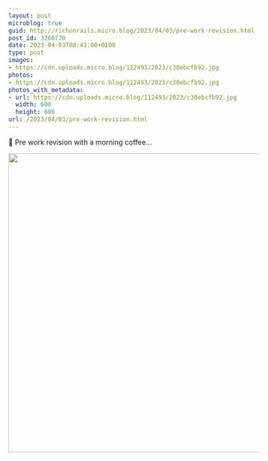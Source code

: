 ```yaml
---
layout: post
microblog: true
guid: http://richonrails.micro.blog/2023/04/03/pre-work-revision.html
post_id: 3260770
date: 2023-04-03T08:43:00+0100
type: post
images:
- https://cdn.uploads.micro.blog/112493/2023/c30ebcfb92.jpg
photos:
- https://cdn.uploads.micro.blog/112493/2023/c30ebcfb92.jpg
photos_with_metadata:
- url: https://cdn.uploads.micro.blog/112493/2023/c30ebcfb92.jpg
  width: 600
  height: 600
url: /2023/04/03/pre-work-revision.html
---
```

🚂 Pre work revision with a morning coffee…

<img src="uploads/2023/c30ebcfb92.jpg" width="600" height="600" alt="">
